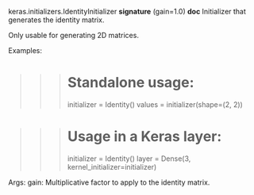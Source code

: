 keras.initializers.IdentityInitializer
__signature__
(gain=1.0)
__doc__
Initializer that generates the identity matrix.

Only usable for generating 2D matrices.

Examples:

>>> # Standalone usage:
>>> initializer = Identity()
>>> values = initializer(shape=(2, 2))

>>> # Usage in a Keras layer:
>>> initializer = Identity()
>>> layer = Dense(3, kernel_initializer=initializer)

Args:
    gain: Multiplicative factor to apply to the identity matrix.
